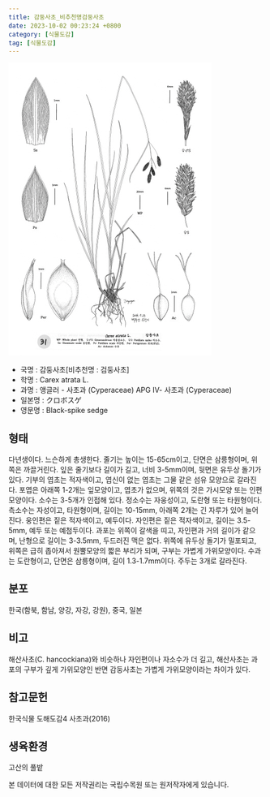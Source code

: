 ```yaml
---
title: 감둥사초_비추천명검둥사초
date: 2023-10-02 00:23:24 +0800
category: [식물도감]
tag: [식물도감]
---
```




![감둥사초[비추천명 : 검둥사초]](/assets/img/fileUpload/plants/basic/illustration/33809_illustration_th2.jpg)
- 국명 : 감둥사초[비추천명 : 검둥사초]
- 학명 : Carex atrata L.
- 과명 : 앵글러 - 사초과 (Cyperaceae) APG Ⅳ- 사초과 (Cyperaceae)
- 일본명 : クロボスゲ
- 영문명 : Black-spike sedge


## 형태
다년생이다. 느슨하게 총생한다. 줄기는 높이는 15-65cm이고, 단면은 삼릉형이며, 위쪽은 까끌거린다. 잎은 줄기보다 길이가 길고, 너비 3-5mm이며, 뒷면은 유두상 돌기가 있다. 기부의 엽초는 적자색이고, 엽신이 없는 엽초는 그물 같은 섬유 모양으로 갈라진다. 포엽은 아래쪽 1-2개는 잎모양이고, 엽초가 없으며, 위쪽의 것은 가시모양 또는 인편모양이다. 소수는 3-5개가 인접해 있다. 정소수는 자웅성이고, 도란형 또는 타원형이다. 측소수는 자성이고, 타원형이며, 길이는 10-15mm, 아래쪽 2개는 긴 자루가 있어 늘어진다. 웅인편은 짙은 적자색이고, 예두이다. 자인편은 짙은 적자색이고, 길이는 3.5-5mm, 예두 또는 예첨두이다. 과포는 위쪽이 갈색을 띠고, 자인편과 거의 길이가 같으며, 난형으로 길이는 3-3.5mm, 두드러진 맥은 없다. 위쪽에 유두상 돌기가 밀포되고, 위쪽은 급히 좁아져서 원뿔모양의 짧은 부리가 되며, 구부는 가볍게 가위모양이다. 수과는 도란형이고, 단면은 삼릉형이며, 길이 1.3-1.7mm이다. 주두는 3개로 갈라진다.
## 분포
한국(함북, 함남, 양강, 자강, 강원), 중국, 일본
## 비고
해산사초(C. hancockiana)와 비슷하나 자인편이나 자소수가 더 길고, 해산사초는 과포의 구부가 깊게 가위모양인 반면 감둥사초는 가볍게 가위모양이라는 차이가 있다.
## 참고문헌
한국식물 도해도감4 사초과(2016)
## 생육환경
고산의 풀밭






본 데이터에 대한 모든 저작권리는 국립수목원 또는 원저작자에게 있습니다.
